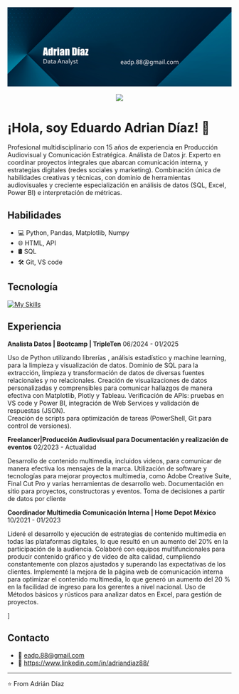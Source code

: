 <div id="header" align="center">
  <img decoding="async" src="https://github.com/Adriandiaz88/Adriandiaz88/blob/main/adrian%20diaz%20banner.png" width="800"/>

[![](https://img.shields.io/badge/LinkedIn-0077B5?style=for-the-badge&logo=linkedin&logoColor=white)](https://www.linkedin.com/in/adriandiaz88/)
  
</div>

 <div id="header" align="left">

# ¡Hola, soy Eduardo Adrian Díaz! 👋

Profesional multidisciplinario con 15 años de experiencia en Producción Audiovisual y Comunicación Estratégica. Análista de Datos jr. Experto en coordinar proyectos integrales que abarcan comunicación interna, y estrategias digitales (redes sociales y marketing). Combinación única de habilidades creativas y técnicas, con dominio de herramientas audiovisuales y creciente especialización en análisis de datos (SQL, Excel, Power BI) e interpretación de métricas.  

## Habilidades

* 💻  Python, Pandas, Matplotlib, Numpy
* 🌐  HTML, API
* 🛢️  SQL
* 🛠️  Git, VS code

## Tecnología

[![My Skills](https://skillicons.dev/icons?i=anaconda,discord,github,mysql,powershell,vscode,py,ps,pr,gmail&theme=dark)](https://skillicons.dev)
  
## Experiencia

**Analista Datos | Bootcamp | TripleTen**
06/2024 - 01/2025

Uso de Python utilizando librerías , análisis estadístico y machine learning, para la limpieza y visualización de datos.
Dominio de SQL para la extracción, limpieza y transformación de datos de diversas fuentes relacionales y no relacionales.
Creación de visualizaciones de datos personalizadas y comprensibles para comunicar hallazgos de manera efectiva con Matplotlib, Plotly y Tableau.
Verificación de APIs: pruebas en VS code y Power BI,  integración de Web Services y validación de respuestas (JSON).  
 Creación de scripts para optimización de tareas (PowerShell, Git para control de versiones). 


**Freelancer|Producción Audiovisual para Documentación y realización de eventos**
02/2023 - Actualidad

Desarrollo de  contenido multimedia, incluidos videos, para comunicar de manera efectiva los mensajes de la marca.
Utilización de software y tecnologías para mejorar proyectos multimedia, como Adobe Creative Suite, Final Cut Pro y varias herramientas de desarrollo web.
Documentación en sitio para proyectos, constructoras y eventos.
Toma de decisiones a partir de datos por cliente


 **Coordinador Multimedia Comunicación Interna | Home Depot México**
10/2021 - 01/2023

Lideré el desarrollo y ejecución de estrategias de contenido multimedia en todas las plataformas digitales, lo que resultó en un aumento del 20% en la participación de la audiencia.
Colaboré con equipos multifuncionales para producir contenido gráfico y de video de alta calidad, cumpliendo constantemente con plazos ajustados y superando las expectativas de los clientes.
Implementé la mejora de la página web de comunicación interna  para optimizar el contenido multimedia, lo que generó un aumento del 20 % en la facilidad de ingreso para los gerentes a nivel nacional.
Uso de Métodos básicos y rústicos para analizar datos en Excel, para gestión de proyectos.

]

## Contacto

* 📧  eadp.88@gmail.com
* 💼  https://www.linkedin.com/in/adriandiaz88/


---
⭐️ From Adrián Díaz
